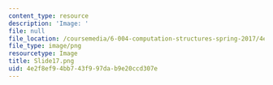 ```yaml
---
content_type: resource
description: 'Image: '
file: null
file_location: /coursemedia/6-004-computation-structures-spring-2017/4e2f8ef94bb743f997dab9e20ccd307e_Slide17.png
file_type: image/png
resourcetype: Image
title: Slide17.png
uid: 4e2f8ef9-4bb7-43f9-97da-b9e20ccd307e
---
```

